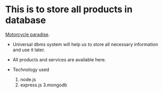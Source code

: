 # This is to store all products in database

[Motorcycle paradise](https://motorcycle-inventory-764ea.web.app).


* Universal dbms system will help us to store all necessary information and use it later.
* All products and services are available here.

* Technology used
    1. node.js
    2. express.js
    3.mongodb
    


